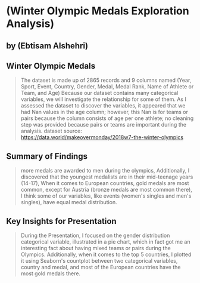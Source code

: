 # (Winter Olympic Medals Exploration Analysis)
## by (Ebtisam Alshehri)


## Winter Olympic Medals

> The dataset is made up of 2865 records and 9 columns named (Year, Sport, Event, Country, Gender, Medal, Medal Rank, Name of Athlete or Team, and Age) Because our dataset contains many categorical variables, we will investigate the relationship for some of them. As I assessed the dataset to discover the variables, it appeared that we had Nan values in the age column; however, this Nan is for teams or pairs because the column consists of age per one athlete; no cleaning step was provided because pairs or teams are important during the analysis. dataset source: https://data.world/makeovermonday/2018w7-the-winter-olympics


## Summary of Findings

> more medals are awarded to men during the olympics, Additionally, I discovered that the youngest medalists are in their mid-teenage years (14-17), When it comes to European countries, gold medals are most common, except for Austria (bronze medals are most common there), I think some of our variables, like events (women's singles and men's singles), have equal medal distribution. 

## Key Insights for Presentation


>During the Presentation, I focused on the gender distribution categorical variable, illustrated in a pie chart, which in fact got me an interesting fact about having mixed teams or pairs during the Olympics.
Additionally, when it comes to the top 5 countries, I plotted it using Seaborn's countplot between two categorical variables, country and medal, and most of the European countries have the most gold medals there.
